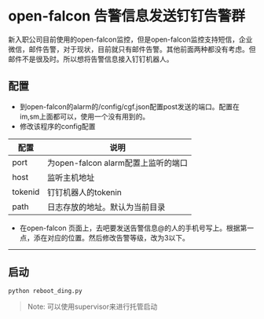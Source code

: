 open-falcon 告警信息发送钉钉告警群
===
新入职公司目前使用的open-falcon监控，但是open-falcon监控支持短信，企业微信，邮件告警，对于现状，目前就只有邮件告警。其他前面两种都没有考虑。但邮件不是很及时。所以想将告警信息接入钉钉机器人。
## 配置
* 到open-falcon的alarm的/config/cgf.json配置post发送的端口。配置在im,sm上面都可以，使用一个没有用到的。
* 修改该程序的config配置

配置  |	说明
---|---
port  |	为open-falcon alarm配置上监听的端口
host  |	监听主机地址
tokenid |	钉钉机器人的tokenin
path |	日志存放的地址。默认为当前目录

* 在open-falcon 页面上，去吧要发送告警信息@的人的手机号写上。根据第一点，添在对应的位置。然后修改告警等级，改为3以下。

---
## 启动
```
python reboot_ding.py
```
> Note: 可以使用supervisor来进行托管启动
